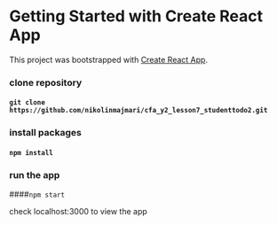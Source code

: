 # Getting Started with Create React App

This project was bootstrapped with [Create React App](https://github.com/facebook/create-react-app).

### clone repository 
#### `git clone  https://github.com/nikolinmajmari/cfa_y2_lesson7_studenttodo2.git`

### install packages 
#### `npm install`

### run the app 
####`npm start`

check localhost:3000 to view the app
